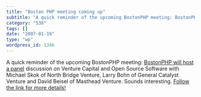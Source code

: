 ```yaml
---
title: "Boston PHP meeting coming up"
subtitle: "A quick reminder of the upcoming BostonPHP meeting: BostonPHP will host a panel"
category: "538"
tags: []
date: "2007-01-19"
type: "wp"
wordpress_id: 1346
---
```

A quick reminder of the upcoming BostonPHP meeting: [BostonPHP will host a panel](//www.bostonphp.org/component/option,com_gigcal/task,details/gigcal_gigs_id,24/) discussion on Venture Capital and Open Source Software with Michael Skok of North Bridge Venture, Larry Bohn of General Catalyst Venture and David Beisel of Masthead Venture.
Sounds interesting. [Follow the link for more details!](http://www.bostonphp.org/component/option,com_gigcal/task,details/gigcal_gigs_id,24/)